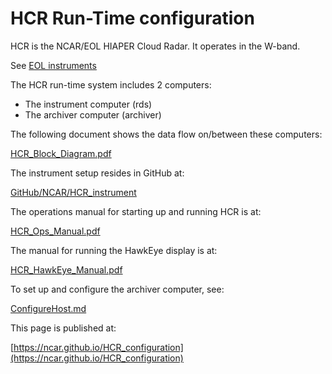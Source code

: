 # HCR Run-Time configuration

HCR is the NCAR/EOL HIAPER Cloud Radar. It operates in the W-band.

See [EOL instruments](https://www.eol.ucar.edu/ground-based-airborne-remote-sensing-platforms)

The HCR run-time system includes 2 computers:

* The instrument computer (rds)
* The archiver computer (archiver)

The following document shows the data flow on/between these computers:

  [HCR_Block_Diagram.pdf](./docs/HCR_Block_Diagram.pdf)

The instrument setup resides in GitHub at:

  [GitHub/NCAR/HCR_instrument](https://github.com/NCAR/HCR_instrument)

The operations manual for starting up and running HCR is at:

  [HCR_Ops_Manual.pdf](./docs/HCR_Ops_Manual.pdf)

The manual for running the HawkEye display is at:

  [HCR_HawkEye_Manual.pdf](./docs/HCR_HawkEye_Manual.pdf)

To set up and configure the archiver computer, see:

  [ConfigureHost.md](./docs/ConfigureHost.md)

This page is published at:

  [https://ncar.github.io/HCR_configuration](https://ncar.github.io/HCR_configuration)

